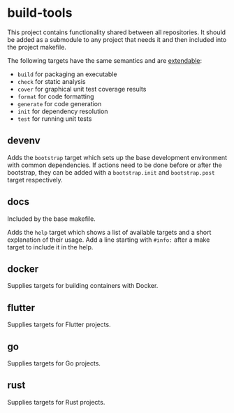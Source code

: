 # build-tools

This project contains functionality shared between all repositories.
It should be added as a submodule to any project that needs it and then included into the project makefile.

The following targets have the same semantics and are [extendable](https://www.gnu.org/software/make/manual/html_node/Double_002dColon.html):
- `build` for packaging an executable
- `check` for static analysis
- `cover` for graphical unit test coverage results
- `format` for code formatting
- `generate` for code generation
- `init` for dependency resolution
- `test` for running unit tests

## devenv

Adds the `bootstrap` target which sets up the base development environment with common dependencies.
If actions need to be done before or after the bootstrap, they can be added with a `bootstrap.init` and `bootstrap.post` target respectively.

## docs

Included by the base makefile.

Adds the `help` target which shows a list of available targets and a short explanation of their usage.
Add a line starting with `#info:` after a make target to include it in the help.

## docker

Supplies targets for building containers with Docker.

## flutter

Supplies targets for Flutter projects.

## go

Supplies targets for Go projects.

## rust

Supplies targets for Rust projects.
